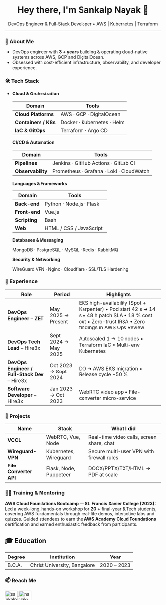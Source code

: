 <h1 align="center">Hey there, I'm <strong>Sankalp Nayak</strong> 👋</h1>

<p align="center">
DevOps Engineer & Full-Stack Developer • AWS | Kubernetes | Terraform
</p>

---

### 🚀 About Me
- DevOps engineer with **3 + years** building & operating cloud-native systems across AWS, GCP and DigitalOcean.   
- Obsessed with cost-efficient infrastructure, observability, and developer experience.

### 🛠️ Tech Stack
-   <summary><strong>Cloud & Orchestration</strong></summary>

    | Domain | Tools |
    | ------ | ----- |
    | **Cloud Platforms** | AWS · GCP · DigitalOcean |
    | **Containers / K8s** | Docker · Kubernetes · Helm |
    | **IaC & GitOps** | Terraform · Argo CD |



    <summary><strong>CI/CD & Automation</strong></summary>

    | Domain | Tools |
    | --- | --- |
    | **Pipelines** | Jenkins · GitHub Actions · GitLab CI |
    | **Observability** | Prometheus · Grafana · Loki · CloudWatch |



    <summary><strong>Languages & Frameworks</strong></summary>

    | Domain | Tools |
    | --- | --- |  
    | **Back-end** | Python · Node.js · Flask | 
    | **Front-end** | Vue.js  
    | **Scripting** | Bash | 
    | **Web** | HTML / CSS / JavaScript |



    <summary><strong>Databases & Messaging</strong></summary>

    MongoDB · PostgreSQL · MySQL · Redis · RabbitMQ

    <summary><strong>Security & Networking</strong></summary>

    WireGuard VPN · Nginx · Cloudflare · SSL/TLS Hardening

### 💼 Experience
| Role | Period | Highlights |
| ---- | ------ | ---------- |
| **DevOps Engineer** – **ZET** | May 2025 → Present | EKS high-availability (Spot + Karpenter) • Pod start 42 s ➜ 14 s • 48 h patch SLA • 18 % cost cut • Zero-trust IRSA • Zero findings in AWS Ops Review |
| **DevOps Tech Lead** – Hire3x | Sept 2024 → May 2025 | Autoscaled 1 → 10 nodes • Terraform IaC • Multi-env Kubernetes |
| **DevOps Engineer / Full-Stack Dev** – Hire3x | Oct 2023 → Sept 2024 | DO ➜ AWS EKS migration • Release cycle −50 % |
| **Software Developer** – Hire3x | Jan 2023 → Oct 2023 | WebRTC video app • File-converter micro-service |

### 🔧 Projects
| Name | Stack | What I did |
| ---- | ----- | ---------- |
| **VCCL** | WebRTC, Vue, Node | Real-time video calls, screen share, chat |
| **Wireguard-VPN** | Kubernetes, Wireguard | Secure multi-user VPN with firewall rules |
| **File Converter API** | Flask, Node, Puppeteer | DOCX/PPTX/TXT/HTML → PDF at scale |


### 🧑‍🏫 Training & Mentoring
**AWS Cloud Foundations Bootcamp — St. Francis Xavier College (2023):** Led a week-long, hands-on workshop for **20 +** final-year B.Tech students, covering AWS fundamentals through real-life demos, interactive labs and quizzes. Guided attendees to earn the **AWS Academy Cloud Foundations** certification and earned enthusiastic feedback from participants.


## 🎓 Education
| Degree | Institution | Year |
| ------ | ----------- | ---- |
| B.C.A. | Christ University, Bangalore | 2020 – 2023 |


### 📫 Reach Me
<p align="left">
  <a href="mailto:sankalpnayak2002@gmail.com" target="blank">
    <img align="center" src="https://upload.wikimedia.org/wikipedia/commons/thumb/7/7e/Gmail_icon_%282020%29.svg/2560px-Gmail_icon_%282020%29.svg.png" alt="sankalpnayak2002@gmail.com" height="30" width="40" />
  </a>
  <a href="https://linkedin.com/in/nayak-sankalp" target="blank">
    <img align="center" src="https://raw.githubusercontent.com/rahuldkjain/github-profile-readme-generator/master/src/images/icons/Social/linked-in-alt.svg" alt="nayak-sankalp" height="30" width="40" />
  </a>
</p>